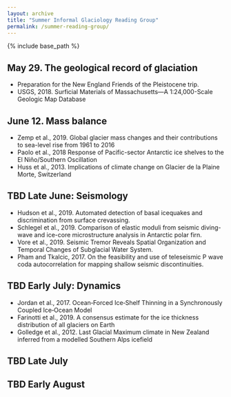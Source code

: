 ```yaml
---
layout: archive
title: "Summer Informal Glaciology Reading Group"
permalink: /summer-reading-group/
---
```


{% include base_path %}

May 29.  The geological record of glaciation
--------------------------------------------------
- Preparation for the New England Friends of the Pleistocene trip.
- USGS, 2018.   Surficial Materials of Massachusetts—A 1:24,000-Scale Geologic Map Database

June 12.  Mass balance
--------------------------------------------------
- Zemp et al., 2019. Global glacier mass changes and their contributions to sea-level rise from 1961 to 2016
- Paolo et al., 2018 Response of Pacific-sector Antarctic ice shelves to the El Niño/Southern Oscillation
- Huss et al., 2013. Implications of climate change on Glacier de la Plaine Morte, Switzerland

TBD Late June:  Seismology
--------------------------------------------------
- Hudson et al., 2019. Automated detection of basal icequakes and discrimination from surface crevassing.
- Schlegel et al., 2019.  Comparison of elastic moduli from seismic diving-wave and ice-core microstructure analysis in Antarctic polar firn.
- Vore et al., 2019. Seismic Tremor Reveals Spatial Organization and Temporal Changes of Subglacial Water System.
- Pham and Tkalcic, 2017. On the feasibility and use of teleseismic P wave coda autocorrelation for mapping shallow seismic discontinuities.

TBD Early July: Dynamics
--------------------------------------------------
- Jordan et al., 2017.  Ocean‐Forced Ice‐Shelf Thinning in a Synchronously Coupled Ice‐Ocean Model
- Farinotti et al., 2019. A consensus estimate for the ice thickness distribution of all glaciers on Earth
- Golledge et al., 2012. Last Glacial Maximum climate in New Zealand inferred from a modelled Southern Alps icefield

TBD Late July
--------------------------------------------------

TBD Early August
--------------------------------------------------
